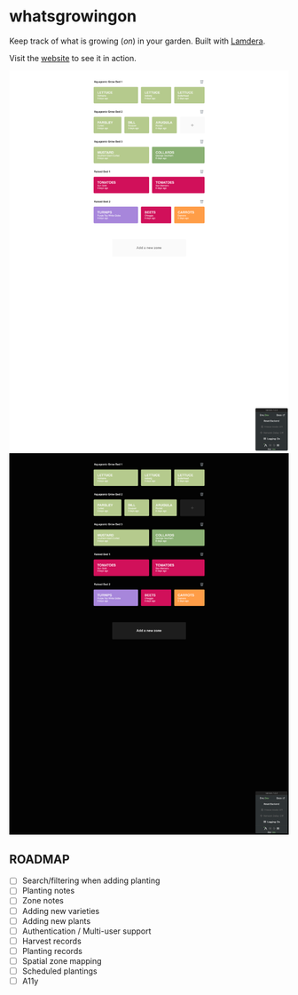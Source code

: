 # whatsgrowingon

Keep track of what is growing (_on_) in your garden. Built with [Lamdera](https://lamdera.com).

Visit the [website](https://whatsgrowingon.lamdera.app/) to see it in action.

![](./screenshot_light.png)
![](./screenshot_dark.png)

## ROADMAP

- [ ] Search/filtering when adding planting
- [ ] Planting notes
- [ ] Zone notes
- [ ] Adding new varieties
- [ ] Adding new plants
- [ ] Authentication / Multi-user support
- [ ] Harvest records
- [ ] Planting records
- [ ] Spatial zone mapping
- [ ] Scheduled plantings
- [ ] A11y
